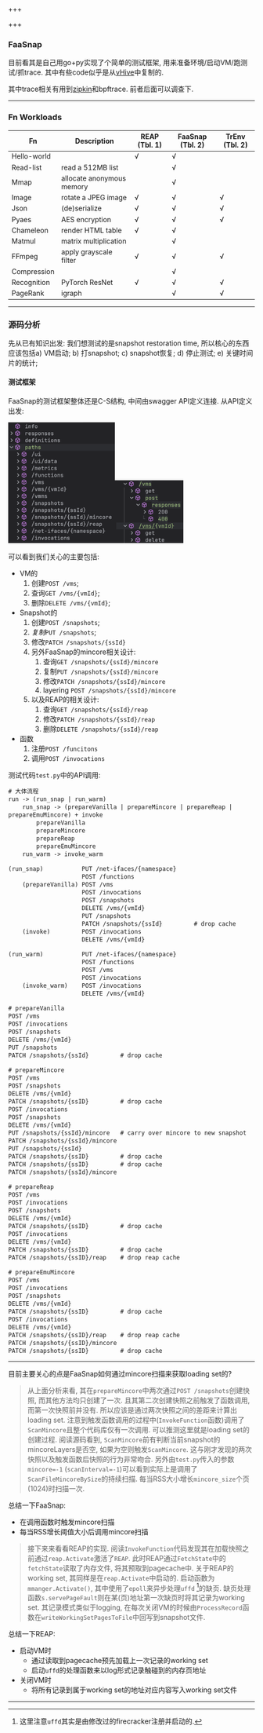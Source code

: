 +++

+++

### FaaSnap

目前看其是自己用go+py实现了个简单的测试框架, 用来准备环境/启动VM/跑测试/抓trace. 其中有些code似乎是从[vHive](https://github.com/vhive-serverless/vHive)中复制的.

其中trace相关有用到[zipkin](https://github.com/openzipkin/zipkin)和bpftrace. 前者后面可以调查下.

---

### Fn Workloads

| Fn          | Description               | REAP (Tbl. 1) | FaaSnap (Tbl. 2) | TrEnv  (Tbl. 2) |
| ----------- | ------------------------- | ------------- | ---------------- | --------------- |
| Hello-world |                           | √             | √                |                 |
| Read-list   | read a 512MB list         |               | √                |                 |
| Mmap        | allocate anonymous memory |               | √                |                 |
| Image       | rotate a JPEG image       | √             | √                | √               |
| Json        | (de)serialize             | √             | √                | √               |
| Pyaes       | AES encryption            | √             | √                | √               |
| Chameleon   | render HTML table         | √             | √                |                 |
| Matmul      | matrix multiplication     |               | √                |                 |
| FFmpeg      | apply grayscale filter    | √             | √                | √               |
| Compression |                           |               | √                |                 |
| Recognition | PyTorch ResNet            | √             | √                | √               |
| PageRank    | igraph                    |               | √                | √               |

---

### 源码分析

先从已有知识出发: 我们想测试的是snapshot restoration time, 所以核心的东西应该包括a) VM启动; b) 打snapshot; c) snapshot恢复; d) 停止测试; e) 关键时间片的统计;

#### 测试框架

FaaSnap的测试框架整体还是C-S结构, 中间由swagger API定义连接. 从API定义出发:

<img src="faasnap-api-outline.png" alt="Screenshot 2025-02-18 at 16.18.44" style="zoom: 33%;" /><img src="faasnap-api-vms.png" alt="Screenshot 2025-02-18 at 16.25.14" style="zoom: 33%;" />

可以看到我们关心的主要包括:

- VM的
  1. 创建`POST /vms`;
  2. 查询`GET /vms/{vmId}`;
  3. 删除`DELETE /vms/{vmId}`;
- Snapshot的
  1. 创建`POST /snapshots`;
  2. *复制*`PUT /snapshots`;
  3. 修改`PATCH /snapshots/{ssId}`
  4. 另外FaaSnap的mincore相关设计:
     1. 查询`GET /snapshots/{ssId}/mincore`
     2. 复制`PUT /snapshots/{ssId}/mincore`
     3. 修改`PATCH /snapshots/{ssId}/mincore`
     4. layering `POST /snapshots/{ssId}/mincore`
  5. 以及REAP的相关设计:
     1. 查询`GET /snapshots/{ssId}/reap`
     2. 修改`PATCH /snapshots/{ssId}/reap`
     3. 删除`DELETE /snapshots/{ssId}/reap`
- 函数
  1. 注册`POST /funcitons`
  2. 调用`POST /invocations`

测试代码`test.py`中的API调用:

```
# 大体流程
run -> (run_snap | run_warm)
	run_snap -> (prepareVanilla | prepareMincore | prepareReap | prepareEmuMincore) + invoke
		prepareVanilla
		prepareMincore
		prepareReap
		prepareEmuMincore
    run_warm -> invoke_warm
```

```
(run_snap)           PUT /net-ifaces/{namespace}
                     POST /functions
    (prepareVanilla) POST /vms
                     POST /invocations
                     POST /snapshots
                     DELETE /vms/{vmId}                         
                     PUT /snapshots                               
                     PATCH /snapshots/{ssId}         # drop cache
    (invoke)         POST /invocations
                     DELETE /vms/{vmId}
```

```
(run_warm)           PUT /net-ifaces/{namespace}
                     POST /functions
                     POST /vms
                     POST /invocations
    (invoke_warm)    POST /invocations
                     DELETE /vms/{vmId}
```

```
# prepareVanilla
POST /vms
POST /invocations
POST /snapshots
DELETE /vms/{vmId}                         
PUT /snapshots                               
PATCH /snapshots/{ssId}         # drop cache
```


```
# prepareMincore
POST /vms
POST /snapshots
DELETE /vms/{vmId}
PATCH /snapshots/{ssID}         # drop cache
POST /invocations
POST /snapshots
DELETE /vms/{vmId}
PUT /snapshots/{ssId}/mincore   # carry over mincore to new snapshot
PATCH /snapshots/{ssId}/mincore
PUT /snapshots/{ssId}
PATCH /snapshots/{ssID}         # drop cache
PATCH /snapshots/{ssID}         # drop cache
PATCH /snapshots/{ssId}/mincore
```

```
# prepareReap
POST /vms
POST /invocations
POST /snapshots
DELETE /vms/{vmId}
PATCH /snapshots/{ssID}         # drop cache
POST /invocations
DELETE /vms/{vmId}
PATCH /snapshots/{ssID}         # drop cache
PATCH /snapshots/{ssID}/reap    # drop reap cache
```

```
# prepareEmuMincore
POST /vms
POST /invocations
POST /snapshots
DELETE /vms/{vmId}
PATCH /snapshots/{ssID}         # drop cache
POST /invocations
DELETE /vms/{vmId}
PATCH /snapshots/{ssID}/reap    # drop reap cache
PATCH /snapshots/{ssID}/mincore 
PATCH /snapshots/{ssID}         # drop cache
```

---

目前主要关心的点是FaaSnap如何通过mincore扫描来获取loading set的?

>  从上面分析来看, 其在`prepareMincore`中两次通过`POST /snapshots`创建快照, 而其他方法均只创建了一次. 且其第二次创建快照之前触发了函数调用, 而第一次快照前并没有. 所以应该是通过两次快照之间的差距来计算出loading set.
>  注意到触发函数调用的过程中(`InvokeFunction`函数)调用了`ScanMincore`且整个代码库仅有一次调用. 可以推测这里就是loading set的创建过程. 阅读源码看到, `ScanMincore`前有判断当前snapshot的mincoreLayers是否空, 如果为空则触发`ScanMincore`. 这与刚才发现的两次快照以及触发函数后快照的行为非常吻合.
>  另外由`test.py`传入的参数`mincore=-1` (`scanInterval=-1`)可以看到实际上是调用了`ScanFileMincoreBySize`的持续扫描. 每当RSS大小增长`mincore_size`个页(1024)时扫描一次.

总结一下FaaSnap:

- 在调用函数时触发mincore扫描
- 每当RSS增长阈值大小后调用mincore扫描

>  接下来来看看REAP的实现. 阅读`InvokeFunction`代码发现其在加载快照之前通过`reap.Activate`激活了`REAP`. 此时REAP通过`FetchState`中的`fetchState`读取了内存文件, 将其预取到pagecache中. 关于REAP的working set, 其同样是在`reap.Activate`中启动的. 启动函数为`mmanger.Activate()`, 其中使用了`epoll`来异步处理`uffd` [^reapuffd]的缺页. 缺页处理函数`s.servePageFault`则在某(页)地址第一次缺页时将其记录为working set. 其记录模式类似于logging, 在每次关闭VM的时候由`ProcessRecord`函数在`writeWorkingSetPagesToFile`中回写到snapshot文件.
>  [^reapuffd]: 这里注意`uffd`其实是由修改过的firecracker注册并启动的.


总结一下REAP:

- 启动VM时
  - 通过读取到pagecache预先加载上一次记录的working set
  - 启动`uffd`的处理函数来以log形式记录触碰到的内存页地址
- 关闭VM时
  - 将所有记录到属于working set的地址对应内容写入working set文件

---

